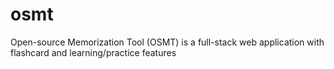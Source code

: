 # osmt
Open-source Memorization Tool (OSMT) is a full-stack web application with flashcard and learning/practice features
